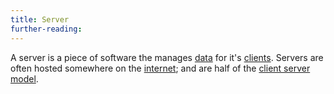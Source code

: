 ```yaml
---
title: Server
further-reading:
---
```



A server is a piece of software the manages [data](/data) for it's [clients](/client). Servers are often hosted somewhere on the [internet](/internet); and are half of the [client server model](/client-server-model).
